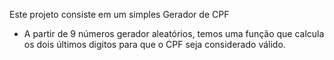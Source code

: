 Este projeto consiste em um simples Gerador de CPF

- A partir de 9 números gerador aleatórios, temos uma função que calcula os dois últimos digitos para que o CPF seja considerado válido.
